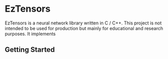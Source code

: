 # EzTensors

EzTensors is a neural network library written in C / C++. This project is not intended to be used for production 
but mainly for educational and research purposes. It implements 

## Getting Started
```

```